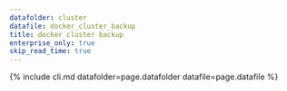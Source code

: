 ```yaml
---
datafolder: cluster
datafile: docker_cluster_backup
title: docker cluster backup
enterprise_only: true
skip_read_time: true
---
```

<!--
This page is automatically generated from Docker's source code. If you want to
suggest a change to the text that appears here, open a ticket in the documentation
repository:

https://github.com/docker/docker.github.io/issues/new
-->
{% include cli.md datafolder=page.datafolder datafile=page.datafile %}
